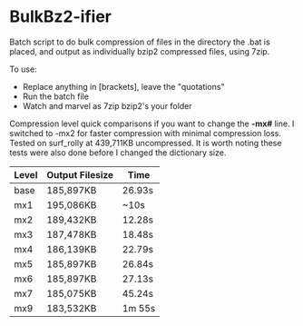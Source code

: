 # BulkBz2-ifier
Batch script to do bulk compression of files in the directory the .bat is placed, and output as individually bzip2 compressed files, using 7zip.

To use:
- Replace anything in [brackets], leave the "quotations"
- Run the batch file
- Watch and marvel as 7zip bzip2's your folder


Compression level quick comparisons if you want to change the **-mx#** line. I switched to -mx2 for faster compression with minimal compression loss. Tested on surf_rolly at 439,711KB uncompressed. It is worth noting these tests were also done before I changed the dictionary size.


Level | Output Filesize | Time
------------ | ------------- | -------------
base|185,897KB|26.93s
mx1|195,086KB|~10s
mx2|189,432KB|12.28s
mx3|187,478KB|18.48s
mx4|186,139KB|22.79s
mx5|185,897KB|26.84s
mx6|185,897KB|27.13s
mx7|185,075KB|45.24s
mx9|183,532KB|1m 55s
